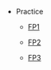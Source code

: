 * Practice

	* [FP1](practice/practice_report_p1.md)

	* [FP2](practice/practice_report_p2.md)

	* [FP3](practice/practice_report_p3.md)

